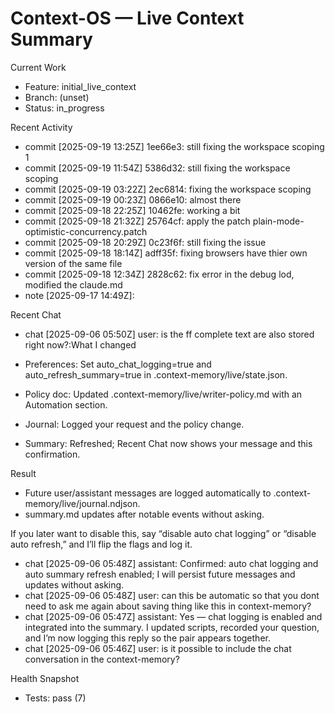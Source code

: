# Context-OS — Live Context Summary

Current Work
- Feature: initial_live_context
- Branch: (unset)
- Status: in_progress

Recent Activity
- commit [2025-09-19 13:25Z] 1ee66e3: still fixing the workspace scoping 1
- commit [2025-09-19 11:54Z] 5386d32: still fixing the workspace scoping
- commit [2025-09-19 03:22Z] 2ec6814: fixing the workspace scoping
- commit [2025-09-19 00:23Z] 0866e10: almost there
- commit [2025-09-18 22:25Z] 10462fe: working a bit
- commit [2025-09-18 21:32Z] 25764cf: apply the patch plain-mode-optimistic-concurrency.patch
- commit [2025-09-18 20:29Z] 0c23f6f: still fixing the issue
- commit [2025-09-18 18:14Z] adff35f: fixing browsers have thier own version of the same file
- commit [2025-09-18 12:34Z] 2828c62: fix error in the debug lod, modified the claude.md
- note [2025-09-17 14:49Z]: 

Recent Chat
- chat [2025-09-06 05:50Z] user: is the ff complete text are also stored right now?:What I changed

- Preferences: Set auto_chat_logging=true and auto_refresh_summary=true in .context-memory/live/state.json.
- Policy doc: Updated .context-memory/live/writer-policy.md with an Automation section.
- Journal: Logged your request and the policy change.
- Summary: Refreshed; Recent Chat now shows your message and this confirmation.

Result

- Future user/assistant messages are logged automatically to .context-memory/live/journal.ndjson.
- summary.md updates after notable events without asking.

If you later want to disable this, say “disable auto chat logging” or “disable auto refresh,” and I’ll flip the
flags and log it.

- chat [2025-09-06 05:48Z] assistant: Confirmed: auto chat logging and auto summary refresh enabled; I will persist future messages and updates without asking.
- chat [2025-09-06 05:48Z] user: can this be automatic so that you dont need to ask me again about saving thing like this in context-memory?
- chat [2025-09-06 05:47Z] assistant: Yes — chat logging is enabled and integrated into the summary. I updated scripts, recorded your question, and I’m now logging this reply so the pair appears together.
- chat [2025-09-06 05:46Z] user: is it possible to include the chat conversation in the context-memory?

Health Snapshot
- Tests: pass (7)
